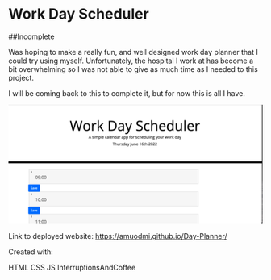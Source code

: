 # Work Day Scheduler 

##Incomplete

Was hoping to make a really fun, and well designed work day planner that I could try using myself.  Unfortunately,
the hospital I work at has become a bit overwhelming so I was not able to give as much time as I needed to this project. 

I will be coming back to this to complete it, but for now this is all I have. 

![temporary website](https://github.com/Amuodmi/Day-Planner/blob/546658193878ecf66ae2e5f8a545b1e7e8105389/assets/image/Screen%20Shot%202022-06-16%20at%2022.33.32.png)

Link to deployed website: 
https://amuodmi.github.io/Day-Planner/

Created with:

HTML
CSS 
JS 
InterruptionsAndCoffee
